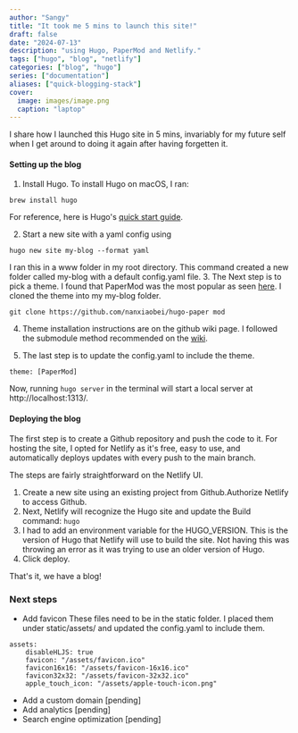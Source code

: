 ```yaml
---
author: "Sangy"
title: "It took me 5 mins to launch this site!"
draft: false
date: "2024-07-13"
description: "using Hugo, PaperMod and Netlify."
tags: ["hugo", "blog", "netlify"]
categories: ["blog", "hugo"]
series: ["documentation"]
aliases: ["quick-blogging-stack"]
cover:
  image: images/image.png
  caption: "laptop"
---
```


I share how I launched this Hugo site in 5 mins, invariably for my future self when I get around to doing it again after having forgetten it.

#### Setting up the blog

1. Install Hugo.
To install Hugo on macOS, I ran:
```
brew install hugo
```
For reference, here is Hugo's [quick start guide](https://gohugo.io/getting-started/quick-start/).

2. Start a new site with a yaml config using
```
hugo new site my-blog --format yaml
```

I ran this in a www folder in my root directory. This command created a new folder called my-blog with a default config.yaml file.
3. The Next step is to pick a theme. I found that PaperMod was the most popular as seen [here](https://themes.gohugo.io/themes/hugo-papermod/). I cloned the theme into my my-blog folder.
```
git clone https://github.com/nanxiaobei/hugo-paper mod
```
4. Theme installation instructions are on the github wiki page. I followed the submodule method recommended on the [wiki](https://github.com/adityatelange/hugo-PaperMod/wiki/Installation).

5. The last step is to update the config.yaml to include the theme.
```
theme: [PaperMod] 
```
Now, running `hugo server` in the terminal will start a local server at http://localhost:1313/.

#### Deploying the blog

The first step is to create a Github repository and push the code to it.
For hosting the site, I opted for Netlify as it's free, easy to use, and automatically deploys updates with every push to the main branch.

The steps are fairly straightforward on the Netlify UI.
1. Create a new site using an existing project from Github.Authorize Netlify to access Github.
2. Next, Netlify will recognize the Hugo site and update the Build command: `hugo`
3. I had to add an environment variable for the HUGO_VERSION. This is the version of Hugo that Netlify will use to build the site. Not having this was throwing an error as it was trying to use an older version of Hugo.
4. Click deploy. 

That's it, we have a blog!  


### Next steps

- Add favicon 
These files need to be in the static folder. I placed them under static/assets/ and updated the config.yaml to include them.
```
assets:
    disableHLJS: true
    favicon: "/assets/favicon.ico"
    favicon16x16: "/assets/favicon-16x16.ico"
    favicon32x32: "/assets/favicon-32x32.ico"
    apple_touch_icon: "/assets/apple-touch-icon.png"
```
- Add a custom domain [pending]
- Add analytics [pending]
- Search engine optimization [pending]